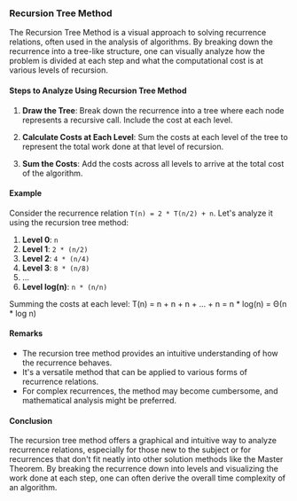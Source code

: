 ### Recursion Tree Method

The Recursion Tree Method is a visual approach to solving recurrence relations, often used in the analysis of algorithms. By breaking down the recurrence into a tree-like structure, one can visually analyze how the problem is divided at each step and what the computational cost is at various levels of recursion.

#### Steps to Analyze Using Recursion Tree Method

1. **Draw the Tree**: Break down the recurrence into a tree where each node represents a recursive call. Include the cost at each level.

2. **Calculate Costs at Each Level**: Sum the costs at each level of the tree to represent the total work done at that level of recursion.

3. **Sum the Costs**: Add the costs across all levels to arrive at the total cost of the algorithm.

#### Example

Consider the recurrence relation `T(n) = 2 * T(n/2) + n`. Let's analyze it using the recursion tree method:

1. **Level 0**: `n`
2. **Level 1**: `2 * (n/2)`
3. **Level 2**: `4 * (n/4)`
4. **Level 3**: `8 * (n/8)`
5. ...
6. **Level log(n)**: `n * (n/n)`

Summing the costs at each level:
T(n) = n + n + n + ... + n = n * log(n) = Θ(n * log n)

#### Remarks

- The recursion tree method provides an intuitive understanding of how the recurrence behaves.
- It's a versatile method that can be applied to various forms of recurrence relations.
- For complex recurrences, the method may become cumbersome, and mathematical analysis might be preferred.

#### Conclusion

The recursion tree method offers a graphical and intuitive way to analyze recurrence relations, especially for those new to the subject or for recurrences that don't fit neatly into other solution methods like the Master Theorem. By breaking the recurrence down into levels and visualizing the work done at each step, one can often derive the overall time complexity of an algorithm.
